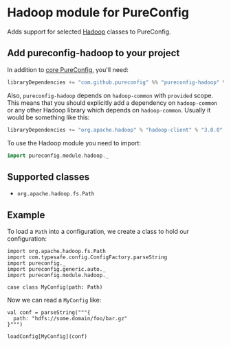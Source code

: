 # Hadoop module for PureConfig

Adds support for selected [Hadoop](http://hadoop.apache.org/) classes to PureConfig.

## Add pureconfig-hadoop to your project

In addition to [core PureConfig](https://github.com/pureconfig/pureconfig), you'll need:

```scala
libraryDependencies += "com.github.pureconfig" %% "pureconfig-hadoop" % "0.11.1"
```

Also, `pureconfig-hadoop` depends on `hadoop-common` with `provided` scope. This means that you should explicitly add a dependency on `hadoop-common` or any other Hadoop library which depends on `hadoop-common`. Usually it would be something like this:

```scala
libraryDependencies += "org.apache.hadoop" % "hadoop-client" % "3.0.0"
```

To use the Hadoop module you need to import:
```scala
import pureconfig.module.hadoop._
```

## Supported classes

* `org.apache.hadoop.fs.Path`

## Example

To load a `Path` into a configuration, we create a class to hold our configuration:

```tut:silent
import org.apache.hadoop.fs.Path
import com.typesafe.config.ConfigFactory.parseString
import pureconfig._
import pureconfig.generic.auto._
import pureconfig.module.hadoop._

case class MyConfig(path: Path)
```

Now we can read a `MyConfig` like:
```tut:book
val conf = parseString("""{
  path: "hdfs://some.domain/foo/bar.gz"
}""")

loadConfig[MyConfig](conf)
```
